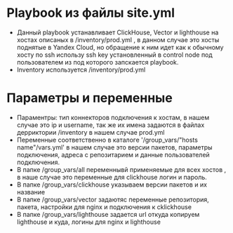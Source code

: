 # Playbook из файлы site.yml
- Данный playbook устанавливает ClickHouse, Vector и lighthouse на хостах описаных в /inventory/prod.yml , в данном случае это хосты поднятые в Yandex Cloud, но обращение к ним идет как к обычному хосту по ssh использу ssh key установленный в control node под пользователем из под которого запскается playbook.
- Inventory используется /inventory/prod.yml

# Параметры и переменные
- Параментры: тип коннекторов подключения к хостам, в нашем случае это ip и username, так же их имена задаются в файлах дерриктории /inventory в нашем случае prod.yml
- Переменные соответственно в каталоге '/group_vars/"hosts name"/vars.yml' в нашем случае это версии пакетов, параметры подключения, адреса с репозитарием и данные пользователей подключения.
- В папке /group_vars/all переменнывй применяемые для всех хостов , в наше случае это переменные для clickhouse логин и пароль.
- В папке /group_vars/clickhouse указываем версии пакетов и их название
- В папке /group_vars/vector задаютяс переменные репозитория, пакета, настройки для nginx и подключения к cklickhouse
- В папке /group_vars/lighthouse задается url откуда копируем lighthouse и куда, логины для nginx и lighthouse
